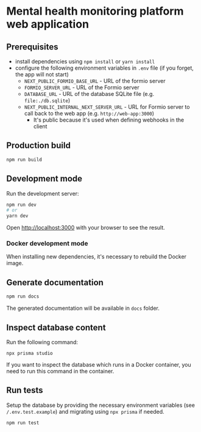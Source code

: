 # Mental health monitoring platform web application

## Prerequisites

-   install dependencies using `npm install` or `yarn install`
-   configure the following environment variables in `.env` file (if you forget, the app will not start)
    -   `NEXT_PUBLIC_FORMIO_BASE_URL` - URL of the formio server
    -   `FORMIO_SERVER_URL` - URL of the Formio server
    -   `DATABASE_URL` - URL of the database SQLite file (e.g. `file:./db.sqlite`)
    -   `NEXT_PUBLIC_INTERNAL_NEXT_SERVER_URL` - URL for Formio server to call back to the web app (e.g. `http://web-app:3000`)
        -   It's public because it's used when defining
            webhooks in the client

## Production build

```bash
npm run build
```

## Development mode

Run the development server:

```bash
npm run dev
# or
yarn dev
```

Open [http://localhost:3000](http://localhost:3000) with your browser to see the result.

### Docker development mode

When installing new dependencies, it's necessary to rebuild the Docker image.

## Generate documentation

```bash
npm run docs
```

The generated documentation will be available in `docs` folder.

## Inspect database content

Run the following command:

```
npx prisma studio
```

If you want to inspect the database which runs in a Docker container,
you need to run this command in the container.

## Run tests

Setup the database by providing the necessary environment variables (see `/.env.test.example`)
and migrating using `npx prisma` if needed.

```
npm run test
```
